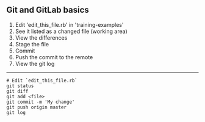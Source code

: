 ## Git and GitLab basics

1. Edit 'edit_this_file.rb' in 'training-examples'
2. See it listed as a changed file (working area)
3. View the differences
4. Stage the file
5. Commit
6. Push the commit to the remote
7. View the git log

----------

```
# Edit `edit_this_file.rb`
git status
git diff
git add <file>
git commit -m 'My change'
git push origin master
git log
```
